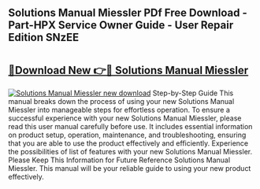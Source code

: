 ## Solutions Manual Miessler PDf Free Download - Part-HPX Service Owner Guide - User Repair Edition SNzEE

# <h2><a href="http://bc46810.oget.top/?id=Solutions+Manual+Miessler">🔗Download New 👉🔴 Solutions Manual Miessler</a></h2>

[![Solutions Manual Miessler new download](https://i.imgur.com/5g1atiW.png)](http://bc46810.oget.top/?id=Solutions+Manual+Miessler)
Step-by-Step Guide This manual breaks down the process of using your new Solutions Manual Miessler into manageable steps for effortless operation. To ensure a successful experience with your new Solutions Manual Miessler, please read this user manual carefully before use. It includes essential information on product setup, operation, maintenance, and troubleshooting, ensuring that you are able to use the product effectively and efficiently. Experience the possibilities of list of features with your new Solutions Manual Miessler. Please Keep This Information for Future Reference Solutions Manual Miessler. This manual will be your reliable guide to using your new product effectively.
